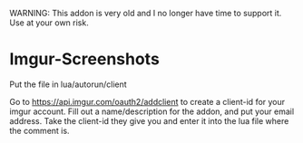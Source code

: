 WARNING: This addon is very old and I no longer have time to support it. Use at your own risk.

Imgur-Screenshots
=================

Put the file in lua/autorun/client

Go to https://api.imgur.com/oauth2/addclient to create a client-id for your imgur account.
Fill out a name/description for the addon, and put your email address.
Take the client-id they give you and enter it into the lua file where the comment is.
